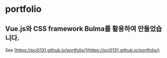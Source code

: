 # portfolio

## Vue.js와 CSS framework Bulma를 활용하여 만들었습니다.

See [https://pcj0131.github.io/portfolio/](https://pcj0131.github.io/portfolio/)
